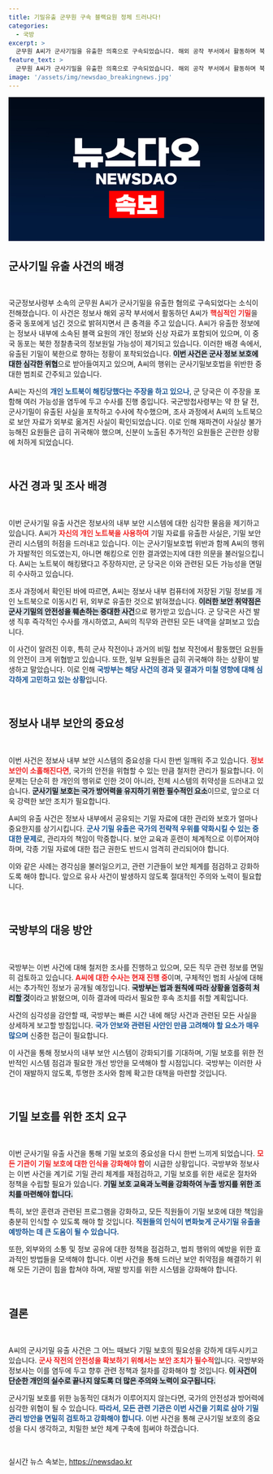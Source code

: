 ```yaml
---
title: 기밀유출 군무원 구속 블랙요원 정체 드러나다!
categories:
  - 국방
excerpt: >
  군무원 A씨가 군사기밀을 유출한 의혹으로 구속되었습니다. 해외 공작 부서에서 활동하며 북한의 정보원에게 기밀을 넘긴 정황이 포착됐는데, 이에 따른 후폭풍이 우려됩니다. 군 당국의 철저한 수사가 시작됩니다.
feature_text: >
  군무원 A씨가 군사기밀을 유출한 의혹으로 구속되었습니다. 해외 공작 부서에서 활동하며 북한의 정보원에게 기밀을 넘긴 정황이 포착됐는데, 이에 따른 후폭풍이 우려됩니다. 군 당국의 철저한 수사가 시작됩니다.
image: '/assets/img/newsdao_breakingnews.jpg'
---
```


<p><img src="/assets/img/newsdao_breakingnews.jpg" alt="ontimetimes 속보" /></p>

<h2 data-ke-size="size26">군사기밀 유출 사건의 배경</h2>

<p data-ke-size="size16">&nbsp;</p>

<p>국군정보사령부 소속의 군무원 A씨가 군사기밀을 유출한 혐의로 구속되었다는 소식이 전해졌습니다. 이 사건은 정보사 해외 공작 부서에서 활동하던 A씨가 <b><span style="color: #ee2323;">핵심적인 기밀</span></b>을 중국 동포에게 넘긴 것으로 밝혀지면서 큰 충격을 주고 있습니다. A씨가 유출한 정보에는 정보사 내부에 소속된 블랙 요원의 개인 정보와 신상 자료가 포함되어 있으며, 이 중국 동포는 북한 정찰총국의 정보원일 가능성이 제기되고 있습니다. 이러한 배경 속에서, 유출된 기밀이 북한으로 향하는 정황이 포착되었습니다. <b><span style="background-color: #21538527;">이번 사건은 군사 정보 보호에 대한 심각한 위협</span></b>으로 받아들여지고 있으며, A씨의 행위는 군사기밀보호법을 위반한 중대한 범죄로 간주되고 있습니다. </p>

<p>A씨는 자신의 <b><span style="color: #1a5490;">개인 노트북이 해킹당했다는 주장을 하고 있으나</span></b>, 군 당국은 이 주장을 포함해 여러 가능성을 염두에 두고 수사를 진행 중입니다. 국군방첩사령부는 약 한 달 전, 군사기밀이 유출된 사실을 포착하고 수사에 착수했으며, 조사 과정에서 A씨의 노트북으로 보안 자료가 외부로 옮겨진 사실이 확인되었습니다. 이로 인해 재파견이 사실상 불가능해진 요원들은 급히 귀국해야 했으며, 신분이 노출된 추가적인 요원들은 곤란한 상황에 처하게 되었습니다.</p>

<p data-ke-size="size16">&nbsp;</p>

<h2 data-ke-size="size26">사건 경과 및 조사 배경</h2>

<p data-ke-size="size16">&nbsp;</p>

<p>이번 군사기밀 유출 사건은 정보사의 내부 보안 시스템에 대한 심각한 물음을 제기하고 있습니다. A씨가 <b><span style="color: #ee2323;">자신의 개인 노트북을 사용하여</span></b> 기밀 자료를 유출한 사실은, 기밀 보안 관리 시스템의 허점을 드러내고 있습니다. 이는 군사기밀보호법 위반과 함께 A씨의 행위가 자발적인 의도였는지, 아니면 해킹으로 인한 결과였는지에 대한 의문을 불러일으킵니다. A씨는 노트북이 해킹됐다고 주장하지만, 군 당국은 이와 관련된 모든 가능성을 면밀히 수사하고 있습니다. </p>

<p>조사 과정에서 확인된 바에 따르면, A씨는 정보사 내부 컴퓨터에 저장된 기밀 정보를 개인 노트북으로 이동시킨 뒤, 외부로 유출한 것으로 밝혀졌습니다. <b><span style="background-color: #21538527;">이러한 보안 취약점은 군사 기밀의 안전성을 훼손하는 중대한 사건</span></b>으로 평가받고 있습니다. 군 당국은 사건 발생 직후 즉각적인 수사를 개시하였고, A씨의 직무와 관련된 모든 내역을 살펴보고 있습니다. </p>

<p>이 사건이 알려진 이후, 특히 군사 작전이나 과거의 비밀 첩보 작전에서 활동했던 요원들의 안전이 크게 위협받고 있습니다. 또한, 일부 요원들은 급히 귀국해야 하는 상황이 발생하고 말았습니다. 이로 인해 <b><span style="color: #1a5490;">국방부는 해당 사건의 경과 및 결과가 미칠 영향에 대해 심각하게 고민하고 있는 상황</span></b>입니다.</p>

<p data-ke-size="size16">&nbsp;</p>

<h2 data-ke-size="size26">정보사 내부 보안의 중요성</h2>

<p data-ke-size="size16">&nbsp;</p>

<p>이번 사건은 정보사 내부 보안 시스템의 중요성을 다시 한번 일깨워 주고 있습니다. <b><span style="color: #ee2323;">정보 보안이 소홀해진다면</span></b>, 국가의 안전을 위협할 수 있는 만큼 철저한 관리가 필요합니다. 이 문제는 단순히 한 개인의 행위로 인한 것이 아니라, 전체 시스템의 취약성을 드러내고 있습니다. <b><span style="background-color: #21538527;">군사기밀 보호는 국가 방어력을 유지하기 위한 필수적인 요소</span></b>이므로, 앞으로 더욱 강력한 보안 조치가 필요합니다.</p>

<p>A씨의 유출 사건은 정보사 내부에서 공유되는 기밀 자료에 대한 관리와 보호가 얼마나 중요한지를 상기시킵니다. <b><span style="color: #1a5490;">군사 기밀 유출은 국가의 전략적 우위를 약화시킬 수 있는 중대한 문제</span></b>로, 관리자의 책임이 막중합니다. 보안 교육과 훈련이 체계적으로 이루어져야 하며, 각종 기밀 자료에 대한 접근 권한도 반드시 엄격히 관리되어야 합니다.</p>

<p>이와 같은 사례는 경각심을 불러일으키고, 관련 기관들이 보안 체계를 점검하고 강화하도록 해야 합니다. 앞으로 유사 사건이 발생하지 않도록 절대적인 주의와 노력이 필요합니다.</p>

<p data-ke-size="size16">&nbsp;</p>

<h2 data-ke-size="size26">국방부의 대응 방안</h2>

<p data-ke-size="size16">&nbsp;</p>

<p>국방부는 이번 사건에 대해 철저한 조사를 진행하고 있으며, 모든 직무 관련 정보를 면밀히 검토하고 있습니다. <b><span style="color: #ee2323;">A씨에 대한 수사는 현재 진행 중</span></b>이며, 구체적인 범죄 사실에 대해서는 추가적인 정보가 공개될 예정입니다. <b><span style="background-color: #21538527;">국방부는 법과 원칙에 따라 상황을 엄중히 처리할 것</span></b>이라고 밝혔으며, 이하 결과에 따라서 필요한 후속 조치를 취할 계획입니다.</p>

<p>사건의 심각성을 감안할 때, 국방부는 빠른 시간 내에 해당 사건과 관련된 모든 사실을 상세하게 보고할 방침입니다. <b><span style="color: #1a5490;">국가 안보와 관련된 사안인 만큼 고려해야 할 요소가 매우 많으며</span></b> 신중한 접근이 필요합니다.</p>

<p>이 사건을 통해 정보사의 내부 보안 시스템이 강화되기를 기대하며, 기밀 보호를 위한 전반적인 시스템 점검과 필요한 개선 방안을 모색해야 할 시점입니다. 국방부는 이러한 사건이 재발하지 않도록, 투명한 조사와 함께 확고한 대책을 마련할 것입니다.</p>

<p data-ke-size="size16">&nbsp;</p>

<h2 data-ke-size="size26">기밀 보호를 위한 조치 요구</h2>

<p data-ke-size="size16">&nbsp;</p>

<p>이번 군사기밀 유출 사건을 통해 기밀 보호의 중요성을 다시 한번 느끼게 되었습니다. <b><span style="color: #ee2323;">모든 기관이 기밀 보호에 대한 인식을 강화해야 함</span></b>이 시급한 상황입니다. 국방부와 정보사는 이번 사건을 계기로 기밀 관리 체계를 재점검하고, 기밀 보호를 위한 새로운 절차와 정책을 수립할 필요가 있습니다. <b><span style="background-color: #21538527;">기밀 보호 교육과 노력을 강화하여 누출 방지를 위한 조치를 마련해야 합니다.</span></b></p>

<p>특히, 보안 훈련과 관련된 프로그램을 강화하고, 모든 직원들이 기밀 보호에 대한 책임을 충분히 인식할 수 있도록 해야 할 것입니다. <b><span style="color: #1a5490;">직원들의 인식이 변화늦게 군사기밀 유출을 예방하는 데 큰 도움이 될 수 있습니다.</span></b></p>

<p>또한, 외부와의 소통 및 정보 공유에 대한 정책을 점검하고, 범죄 행위의 예방을 위한 효과적인 방법들을 모색해야 합니다. 이번 사건을 통해 드러난 보안 취약점을 해결하기 위해 모든 기관이 힘을 합쳐야 하며, 재발 방지를 위한 시스템을 강화해야 합니다.</p>

<p data-ke-size="size16">&nbsp;</p>

<h2 data-ke-size="size26">결론</h2>

<p data-ke-size="size16">&nbsp;</p>

<p>A씨의 군사기밀 유출 사건은 그 어느 때보다 기밀 보호의 필요성을 강하게 대두시키고 있습니다. <b><span style="color: #ee2323;">군사 작전의 안전성을 확보하기 위해서는 보안 조치가 필수적</span></b>입니다. 국방부와 정보사는 이를 염두에 두고 향후 관련 정책과 절차를 강화해야 할 것입니다. <b><span style="background-color: #21538527;">이 사건이 단순한 개인의 실수로 끝나지 않도록 더 많은 주의와 노력이 요구됩니다.</span></b></p>

<p>군사기밀 보호를 위한 능동적인 대처가 이루어지지 않는다면, 국가의 안전성과 방어력에 심각한 위협이 될 수 있습니다. <b><span style="color: #1a5490;">따라서, 모든 관련 기관은 이번 사건을 기회로 삼아 기밀 관리 방안을 면밀히 검토하고 강화해야 합니다.</span></b> 이번 사건을 통해 군사기밀 보호의 중요성을 다시 생각하고, 치밀한 보안 체계 구축에 힘써야 하겠습니다.</p>

<p data-ke-size="size16">&nbsp;</p>
실시간 뉴스 속보는, <a href="https://newsdao.kr" rel="dofollow">https://newsdao.kr</a>


